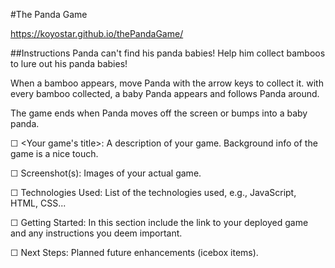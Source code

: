 #The Panda Game

https://koyostar.github.io/thePandaGame/

##Instructions
Panda can't find his panda babies! Help him collect bamboos to lure out his panda babies!

When a bamboo appears, move Panda with the arrow keys to collect it. with every bamboo collected, a baby Panda appears and follows Panda around.

The game ends when Panda moves off the screen or bumps into a baby panda.

☐ <Your game's title>: A description of your game. Background info of the game is a nice touch.

☐ Screenshot(s): Images of your actual game.

☐ Technologies Used: List of the technologies used, e.g., JavaScript, HTML, CSS...

☐ Getting Started: In this section include the link to your deployed game and any instructions you deem important.

☐ Next Steps: Planned future enhancements (icebox items).
